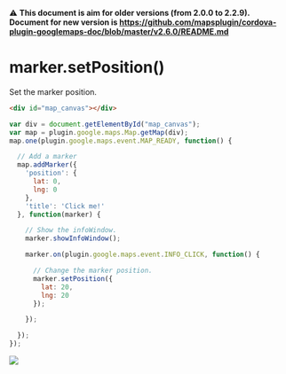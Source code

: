 :warning: **This document is aim for older versions (from 2.0.0 to 2.2.9).
Document for new version is https://github.com/mapsplugin/cordova-plugin-googlemaps-doc/blob/master/v2.6.0/README.md**

# marker.setPosition()

Set the marker position.

```html
<div id="map_canvas"></div>
```

```js
var div = document.getElementById("map_canvas");
var map = plugin.google.maps.Map.getMap(div);
map.one(plugin.google.maps.event.MAP_READY, function() {

  // Add a marker
  map.addMarker({
    'position': {
      lat: 0,
      lng: 0
    },
    'title': 'Click me!'
  }, function(marker) {

    // Show the infoWindow.
    marker.showInfoWindow();

    marker.on(plugin.google.maps.event.INFO_CLICK, function() {

      // Change the marker position.
      marker.setPosition({
        lat: 20,
        lng: 20
      });

    });

  });
});
```

![](image.gif)
